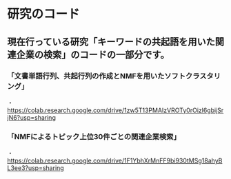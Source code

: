 # 研究のコード

## 現在行っている研究「キーワードの共起語を用いた関連企業の検索」のコードの一部分です。

### 「文書単語行列、共起行列の作成とNMFを用いたソフトクラスタリング」
・https://colab.research.google.com/drive/1zw5T13PMAIzVROTy0rOizl6gbijSrjN6?usp=sharing

### 「NMFによるトピック上位30件ごとの関連企業検索」
・https://colab.research.google.com/drive/1F1YbhXrMnFF9bi930tMSg18ahyBL3ee3?usp=sharing 
